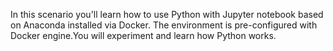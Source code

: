 In this scenario you'll learn how to use Python with Jupyter notebook based on Anaconda installed via Docker. 
The environment is pre-configured with Docker engine.You will experiment and learn how Python works.
